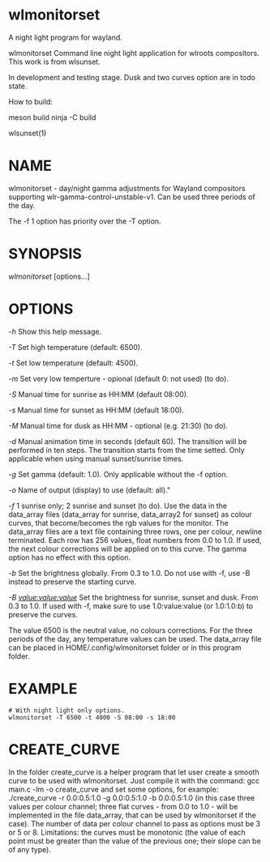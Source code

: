 # wlmonitorset
A night light program for wayland.

wlmonitorset
Command line night light application for wlroots compositors.
This work is from wlsunset.

In development and testing stage. Dusk and two curves option are in todo state.

How to build:

meson build
ninja -C build



wlsunset(1)

# NAME

wlmonitorset - day/night gamma adjustments for Wayland compositors supporting
wlr-gamma-control-unstable-v1. Can be used three periods of the day.

The -f 1 option has priority over the -T option.

# SYNOPSIS

*wlmonitorset* [options...]

# OPTIONS

*-h*
	Show this help message.

*-T* <temp>
	Set high temperature (default: 6500).

*-t* <temp>
	Set low temperature (default: 4500).

*-m* <temp>
	Set very low temperture - opional (default 0: not used) (to do).

*-S* <sunrise>
	Manual time for sunrise as HH:MM (default 08:00).

*-s* <sunset>
	Manual time for sunset as HH:MM (default 18:00).

*-M* <long>
	Manual time for dusk as HH:MM - optional (e.g. 21:30) (to do).

*-d* <duration>
	Manual animation time in seconds (default 60).
    The transition will be performed in ten steps.
    The transition starts from the time setted.
	Only applicable when using manual sunset/sunrise times.

*-g* <gamma>
	Set gamma (default: 1.0).
    Only applicable without the -f option.

*-o* <output>
    Name of output (display) to use (default: all)."

*-f <type>*
    1 sunrise only; 2 sunrise and sunset (to do).
    Use the data in the data_array files (data_array for sunrise, 
    data_array2 for sunset) as colour curves,
    that become/becomes the rgb values for the monitor.
    The data_array files are a text file containing three rows, 
    one per colour, newline terminated.
    Each row has 256 values, float numbers from 0.0 to 1.0.
    If used, the next colour corrections will be applied on to this curve.
    The gamma option has no effect with this option.

*-b <value>*
    Set the brightness globally. From 0.3 to 1.0. Do not use with -f,
    use -B instead to preserve the starting curve.

*-B <value:value:value>*
    Set the brightness for sunrise, sunset and dusk. From 0.3 to 1.0.
    If used with -f, make sure to use 1.0:value:value (or 1.0:1.0:b)
    to preserve the curves.

The value 6500 is the neutral value, no colours corrections.
For the three periods of the day, any temperature values can be used.
The data_array file can be placed in HOME/.config/wlmonitorset folder
or in this program folder.


# EXAMPLE

```
# With night light only options.
wlmonitorset -T 6500 -t 4000 -S 08:00 -s 18:00 
```

# CREATE_CURVE
In the folder create_curve is a helper program that let user create a smooth curve
to be used with wlmonitorset. Just compile it with the command: gcc main.c -lm -o create_curve 
and set some options, for example: ./create_curve -r 0.0:0.5:1.0 -g 0.0:0.5:1.0 -b 0.0:0.5:1.0 (in this case three values per colour channel; three flat curves - from 0.0 to 1.0 - will be implemented in the file data_array, that can be used by wlmonitorset if the case). The number of data per colour channel to pass as options must be 3 or 5 or 8. Limitations: the curves must be monotonic (the value of each point must be greater than the value of the previous one; their slope can be of any type).

